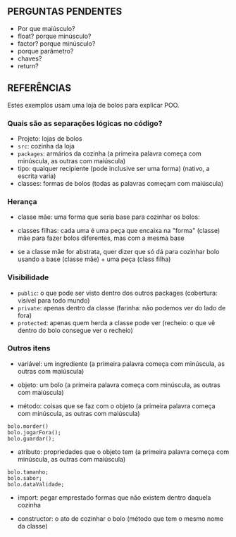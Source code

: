 ## PERGUNTAS PENDENTES

- Por que maiúsculo?
- float? porque minúsculo?
- factor? porque minúsculo?
- porque parâmetro?
- chaves?
- return?

## REFERÊNCIAS

Estes exemplos usam uma loja de bolos para explicar POO.

### Quais são as separações lógicas no código?
- Projeto: lojas de bolos
- `src`: cozinha da loja
- `packages`: armários da cozinha (a primeira palavra começa com minúscula, as outras com maiúscula)
- tipo: qualquer recipiente (pode inclusive ser uma forma) (nativo, a escrita varia)
- classes: formas de bolos (todas as palavras começam com maiúscula)

### Herança

- classe mãe: uma forma que seria base para cozinhar os bolos:
- classes filhas: cada uma é uma peça que encaixa na "forma" (classe) mãe para fazer bolos diferentes, mas com a mesma base

- se a classe mãe for abstrata, quer dizer que só dá para cozinhar bolo usando a base (classe mãe) + uma peça (class filha)

### Visibilidade

- `public`: o que pode ser visto dentro dos outros packages (cobertura: visível para todo mundo)
- `private`: apenas dentro da classe (farinha: não podemos ver do lado de fora)
- `protected`: apenas quem herda a classe pode ver (recheio: o que vê dentro do bolo consegue ver o recheio)

### Outros itens

- variável: um ingrediente (a primeira palavra começa com minúscula, as outras com maiúscula)
- objeto: um bolo (a primeira palavra começa com minúscula, as outras com maiúscula)

- método: coisas que se faz com o objeto (a primeira palavra começa com minúscula, as outras com maiúscula)
```
bolo.morder()
bolo.jogarFora();
bolo.guardar();
```

- atributo: propriedades que o objeto tem (a primeira palavra começa com minúscula, as outras com maiúscula)
```
bolo.tamanho;
bolo.sabor;
bolo.dataValidade;
```

- import: pegar emprestado formas que não existem dentro daquela cozinha

- constructor: o ato de cozinhar o bolo (método que tem o mesmo nome da classe)
